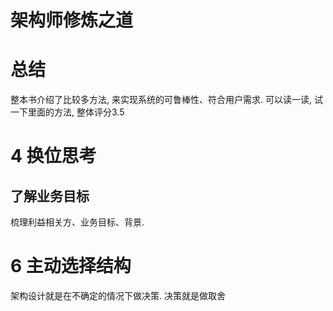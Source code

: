 # 架构师修炼之道

# 总结

整本书介绍了比较多方法, 来实现系统的可鲁棒性、符合用户需求. 可以读一读, 试一下里面的方法, 整体评分3.5

# 4 换位思考

## 了解业务目标

梳理利益相关方、业务目标、背景. 

# 6 主动选择结构

架构设计就是在不确定的情况下做决策. 决策就是做取舍

